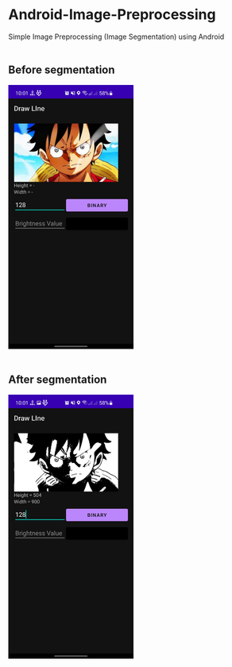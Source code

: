 # Android-Image-Preprocessing
Simple Image Preprocessing (Image Segmentation) using Android
<br>
<br>
## Before segmentation
<img src="https://github.com/heathscliff334/Android-Image-Preprocessing/blob/master/screenshot/screenshot_1.jpg" width="50%"></img>
<br>
<br>
## After segmentation
<img src="https://github.com/heathscliff334/Android-Image-Preprocessing/blob/master/screenshot/screenshot_2.jpg" width="50%"></img>
